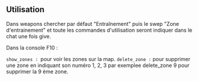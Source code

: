 ## Utilisation
Dans weapons chercher par défaut "Entraînement" puis le swep "Zone d'entrainement" et toute les commandes d'utilisation seront indiquer dans le chat une fois give.

Dans la console F10 : 

```show_zones : ```pour voir les zones sur la map.
```delete_zone :``` pour supprimer une zone en indiquant son numéro 1, 2, 3 par exemplee delete_zone 9 pour supprimer la 9 ème zone.
